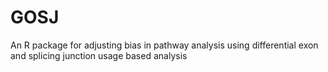 # GOSJ
 An R package for adjusting bias in pathway analysis using differential exon and splicing junction usage based analysis
